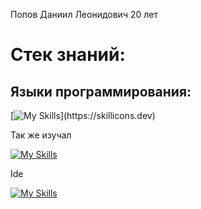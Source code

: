 Попов Даниил Леонидович 20 лет

# Стек знаний:
## Языки программирования:

[![My Skills](https://skillicons.dev/icons?i=cpp,cmake,qt,visualstudio,)](https://skillicons.dev)

Так же изучал

[![My Skills](https://skillicons.dev/icons?i=js,html,css,php,mysql,cs,github)](https://skillicons.dev)

Ide

[![My Skills](https://skillicons.dev/icons?i=qt,clion,visualstudio,vscode)](https://skillicons.dev)
